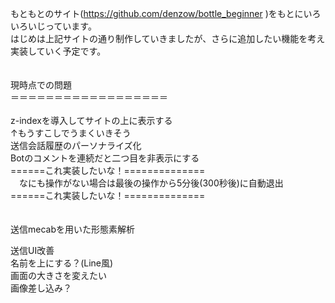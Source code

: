 もともとのサイト(https://github.com/denzow/bottle_beginner )をもとにいろいろいじっています。<br/>
はじめは上記サイトの通り制作していきましたが、さらに追加したい機能を考え実装していく予定です。<br/>
<br/>
<br/>
﻿現時点での問題<br/>
＝＝＝＝＝＝＝＝＝＝＝＝＝＝＝＝＝＝
<br/>
<br/>
z-indexを導入してサイトの上に表示する<br/>
↑もうすこしでうまくいきそう<br/>
送信会話履歴のパーソナライズ化<br/>
   Botのコメントを連続だと二つ目を非表示にする<br/>
======これ実装したいな！==============<br/>
　なにも操作がない場合は最後の操作から5分後(300秒後)に自動退出<br/>
======これ実装したいな！==============<br/>
　

送信mecabを用いた形態素解析<br/>
<p>
送信UI改善<br/>
   名前を上にする？(Line風)<br/>
   画面の大きさを変えたい<br/>
   画像差し込み？<br/>
</p>
